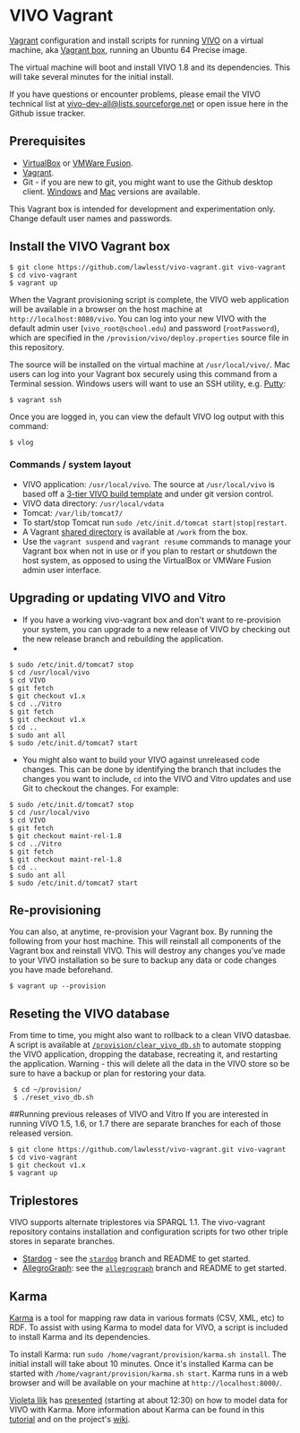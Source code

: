 # VIVO Vagrant

[Vagrant](http://www.vagrantup.com/) configuration and install scripts for running [VIVO](http://vivoweb.org) on a virtual machine, aka [Vagrant box](http://docs.vagrantup.com/v2/boxes.html), running an Ubuntu 64 Precise image.

The virtual machine will boot and install VIVO 1.8 and its dependencies.  This will take several minutes for the initial install.

If you have questions or encounter problems, please email the VIVO technical list at [vivo-dev-all@lists.sourceforge.net](https://lists.sourceforge.net/lists/listinfo/vivo-dev-all) or open issue here in the Github issue tracker.

## Prerequisites
 * [VirtualBox](https://www.virtualbox.org/) or [VMWare Fusion](http://www.vmware.com/products/fusion).
 * [Vagrant](https://docs.vagrantup.com/v2/installation/index.html).
 * Git - if you are new to git, you might want to use the Github desktop client. [Windows](http://windows.github.com/) and [Mac](http://mac.github.com/) versions are available.

This Vagrant box is intended for development and experimentation only.  Change default user names and passwords.

## Install the VIVO Vagrant box

~~~
$ git clone https://github.com/lawlesst/vivo-vagrant.git vivo-vagrant
$ cd vivo-vagrant
$ vagrant up
~~~

When the Vagrant provisioning script is complete, the VIVO web application will be available in a browser on the host machine at `http://localhost:8080/vivo`.  You can log into your new VIVO with the default admin user (`vivo_root@school.edu`) and password (`rootPassword`), which are specified in the `/provision/vivo/deploy.properties` source file in this repository.

The source will be installed on the virtual machine at `/usr/local/vivo/`. Mac users can log into your Vagrant box securely using this command from a Terminal session.  Windows users will want to use an SSH utility, e.g. [Putty](http://www.chiark.greenend.org.uk/~sgtatham/putty/download.html):

~~~
$ vagrant ssh
~~~

Once you are logged in, you can view the default VIVO log output with this command:

~~~
$ vlog
~~~

### Commands / system layout
 * VIVO application: `/usr/local/vivo`.  The source at `/usr/local/vivo` is based off a [3-tier VIVO build template](https://github.com/lawlesst/vivo-project-template) and under git version control.
 * VIVO data directory: `/usr/local/vdata`
 * Tomcat: `/var/lib/tomcat7/`
 * To start/stop Tomcat run `sudo /etc/init.d/tomcat start|stop|restart`.
 * A Vagrant [shared directory](http://docs.vagrantup.com/v2/synced-folders/) is available at `/work` from the box.
 * Use the `vagrant suspend` and `vagrant resume` commands to manage your Vagrant box when not in use or if you plan to restart or shutdown the host system, as opposed to using the VirtualBox or VMWare Fusion admin user interface.

## Upgrading or updating VIVO and Vitro
 * If you have a working vivo-vagrant box and don't want to re-provision your system, you can upgrade to a new release of VIVO by checking out the new release branch and rebuilding the application. 
 * 
  ~~~
 $ sudo /etc/init.d/tomcat7 stop
 $ cd /usr/local/vivo
 $ cd VIVO
 $ git fetch
 $ git checkout v1.x 
 $ cd ../Vitro
 $ git fetch
 $ git checkout v1.x
 $ cd ..
 $ sudo ant all
 $ sudo /etc/init.d/tomcat7 start
 ~~~

 * You might also want to build your VIVO against unreleased code changes.  This can be done by identifying the branch that includes the changes you want to include, `cd` into the VIVO and Vitro updates and use Git to checkout the changes.  For example:

 ~~~
 $ sudo /etc/init.d/tomcat7 stop
 $ cd /usr/local/vivo
 $ cd VIVO
 $ git fetch
 $ git checkout maint-rel-1.8
 $ cd ../Vitro
 $ git fetch
 $ git checkout maint-rel-1.8
 $ cd ..
 $ sudo ant all
 $ sudo /etc/init.d/tomcat7 start
 ~~~
 
## Re-provisioning

You can also, at anytime, re-provision your Vagrant box.  By running the following from your host machine.  This will reinstall all components of the Vagrant box and reinstall VIVO.  This will destroy any changes you've made to your VIVO installation so be sure to backup any data or code changes you have made beforehand.

 ~~~
 $ vagrant up --provision
 ~~~
 
## Reseting the VIVO database
From time to time, you might also want to rollback to a clean VIVO datasbae. A script is available at [`/provision/clear_vivo_db.sh`](./provision/clear_vivo_db.sh) to automate stopping the VIVO application, dropping the database, recreating it, and restarting the application. Warning - this will delete all the data in the VIVO store so be sure to have a backup or plan for restoring your data.


~~~
 $ cd ~/provision/
 $ ./reset_vivo_db.sh
~~~

 
##Running previous releases of VIVO and Vitro
If you are interested in running VIVO 1.5, 1.6, or 1.7 there are separate branches for each of those released version.
 ~~~
 $ git clone https://github.com/lawlesst/vivo-vagrant.git vivo-vagrant
 $ cd vivo-vagrant
 $ git checkout v1.x
 $ vagrant up
 ~~~

## Triplestores

VIVO supports alternate triplestores via SPARQL 1.1.  The vivo-vagrant repository contains installation and configuration scripts for two other triple stores in separate branches.  

 * [Stardog](http://stardog.com) - see the [`stardog`](https://github.com/lawlesst/vivo-vagrant/tree/stardog) branch and README to get started.  
 * [AllegroGraph](http://franz.com/agraph/allegrograph/): see the [`allegrograph`](https://github.com/lawlesst/vivo-vagrant/tree/allegrograph) branch and README to get started.  


## Karma
[Karma](http://www.isi.edu/integration/karma/) is a tool for mapping raw data in various formats (CSV, XML, etc) to RDF.  To assist with using Karma to model data for VIVO, a script is included to install Karma and its dependencies.  

To install Karma: run `sudo /home/vagrant/provision/karma.sh install`.  The initial install will take about 10 minutes.  Once it's installed Karma can be started with `/home/vagrant/provision/karma.sh start`.  Karma runs in a web browser and will be available on your machine at `http://localhost:8000/`.

[Violeta Ilik](https://twitter.com/violetailik) has [presented](https://www.youtube.com/watch?v=aBLHGzui0_s) (starting at about 12:30) on how to model data for VIVO with Karma.  More information about Karma can be found in this [tutorial](https://github.com/InformationIntegrationGroup/karma-step-by-step) and on the project's [wiki](https://github.com/InformationIntegrationGroup/Web-Karma/wiki).  
